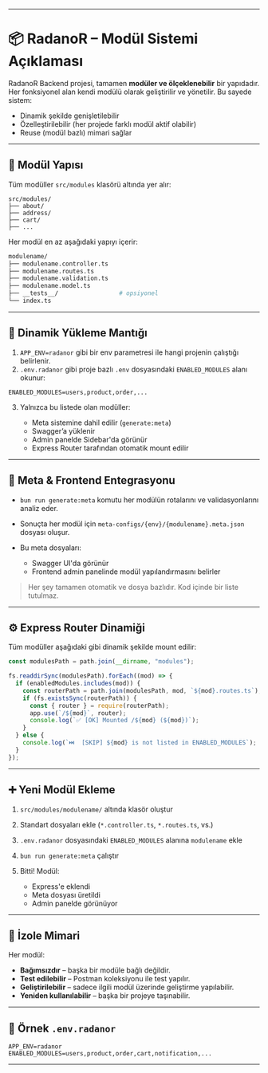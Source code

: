
---

# 📦 RadanoR – Modül Sistemi Açıklaması

RadanoR Backend projesi, tamamen **modüler ve ölçeklenebilir** bir yapıdadır. Her fonksiyonel alan kendi modülü olarak geliştirilir ve yönetilir. Bu sayede sistem:

* Dinamik şekilde genişletilebilir
* Özelleştirilebilir (her projede farklı modül aktif olabilir)
* Reuse (modül bazlı) mimari sağlar

---

## 📁 Modül Yapısı

Tüm modüller `src/modules` klasörü altında yer alır:

```
src/modules/
├── about/
├── address/
├── cart/
├── ...
```

Her modül en az aşağıdaki yapıyı içerir:

```bash
modulename/
├── modulename.controller.ts
├── modulename.routes.ts
├── modulename.validation.ts 
├── modulename.model.ts        
├── __tests__/                 # opsiyonel
└── index.ts
```

---

## 🔁 Dinamik Yükleme Mantığı

1. `APP_ENV=radanor` gibi bir env parametresi ile hangi projenin çalıştığı belirlenir.
2. `.env.radanor` gibi proje bazlı `.env` dosyasındaki `ENABLED_MODULES` alanı okunur:

```env
ENABLED_MODULES=users,product,order,...
```

3. Yalnızca bu listede olan modüller:

   * Meta sistemine dahil edilir (`generate:meta`)
   * Swagger’a yüklenir
   * Admin panelde Sidebar'da görünür
   * Express Router tarafından otomatik mount edilir

---

## 🧠 Meta & Frontend Entegrasyonu

* `bun run generate:meta` komutu her modülün rotalarını ve validasyonlarını analiz eder.
* Sonuçta her modül için `meta-configs/{env}/{modulename}.meta.json` dosyası oluşur.
* Bu meta dosyaları:

  * Swagger UI'da görünür
  * Frontend admin panelinde modül yapılandırmasını belirler

> Her şey tamamen otomatik ve dosya bazlıdır. Kod içinde bir liste tutulmaz.

---

## ⚙️ Express Router Dinamiği

Tüm modüller aşağıdaki gibi dinamik şekilde mount edilir:

```ts
const modulesPath = path.join(__dirname, "modules");

fs.readdirSync(modulesPath).forEach((mod) => {
  if (enabledModules.includes(mod)) {
    const routerPath = path.join(modulesPath, mod, `${mod}.routes.ts`);
    if (fs.existsSync(routerPath)) {
      const { router } = require(routerPath);
      app.use(`/${mod}`, router);
      console.log(`✅ [OK] Mounted /${mod} (${mod})`);
    }
  } else {
    console.log(`⏭️  [SKIP] ${mod} is not listed in ENABLED_MODULES`);
  }
});
```

---

## ➕ Yeni Modül Ekleme

1. `src/modules/modulename/` altında klasör oluştur
2. Standart dosyaları ekle (`*.controller.ts`, `*.routes.ts`, vs.)
3. `.env.radanor` dosyasındaki `ENABLED_MODULES` alanına `modulename` ekle
4. `bun run generate:meta` çalıştır
5. Bitti! Modül:

   * Express'e eklendi
   * Meta dosyası üretildi
   * Admin panelde görünüyor

---

## 🚫 İzole Mimari

Her modül:

* **Bağımsızdır** – başka bir modüle bağlı değildir.
* **Test edilebilir** – Postman koleksiyonu ile test yapılır.
* **Geliştirilebilir** – sadece ilgili modül üzerinde geliştirme yapılabilir.
* **Yeniden kullanılabilir** – başka bir projeye taşınabilir.

---

## 📝 Örnek `.env.radanor`

```env
APP_ENV=radanor
ENABLED_MODULES=users,product,order,cart,notification,...
```

---
